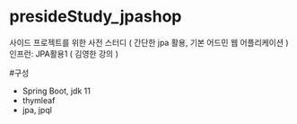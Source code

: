 # presideStudy_jpashop
사이드 프로젝트를 위한 사전 스터디 ( 간단한 jpa 활용, 기본 어드민 웹 어플리케이션 )
인프런: JPA활용1 ( 김영한 강의 )

#구성
- Spring Boot, jdk 11
- thymleaf
- jpa, jpql
